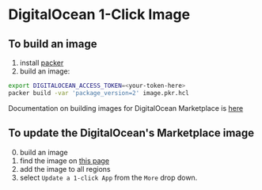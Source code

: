 # DigitalOcean 1-Click Image

## To build an image

1. install [packer](https://www.packer.io/downloads)
2. build an image:

```bash
export DIGITALOCEAN_ACCESS_TOKEN=<your-token-here>
packer build -var 'package_version=2' image.pkr.hcl
```

Documentation on building images for DigitalOcean Marketplace is
[here](https://github.com/digitalocean/marketplace-partners)


## To update the DigitalOcean's Marketplace image

0. build an image
1. find the image on [this page](https://cloud.digitalocean.com/images/snapshots/droplets)
2. add the image to all regions
3. select `Update a 1-click App` from the `More` drop down.
